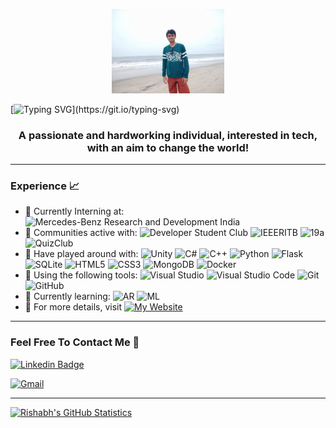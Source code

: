 <p align="center">
    <img src="Assets/RishabhBhatt.jpg" width="180">
</p>

[![Typing SVG](https://readme-typing-svg.herokuapp.com?size=33&color=22CBF7&center=true&vCenter=true&lines=(0_0)%2F~+Hi+There!;I'm+Rishabh+Bhatt!;Nice+to+E-meet+you!)](https://git.io/typing-svg) 

<h3 align="center"> A passionate and hardworking individual, interested in tech, with an aim to change the world! </h3>



---

### Experience 📈

- 🤵 Currently Interning at: ![Mercedes-Benz Research and Development India](https://img.shields.io/badge/-MBRDI-purple?style=plastic)  
- 🙌 Communities active with: ![Developer Student Club](https://img.shields.io/badge/-Developer_Student_Club_RIT-red?style=plastic&logo=google&logoColor=white&link=https://github.com/DSC-RIT) ![IEEERITB](http://img.shields.io/badge/-IEEERITB-white?style=plastic&logo=ieee&logoColor=black) ![19a](https://img.shields.io/badge/-19a-blue?style=plastic)  ![QuizClub](https://img.shields.io/badge/-QuizClub-blue?style=plastic)  
- 🔭 Have played around with:   ![Unity](http://img.shields.io/badge/-Unity-purple?style=plastic&logo=Unity&logoColor=white) ![C#](http://img.shields.io/badge/-C%23-orange?style=plastic&logo=c-sharp&logoColor=white) ![C++](https://img.shields.io/badge/-C++-red?style=plastic&logo=c++&amp;logoColor=white)  ![Python](https://img.shields.io/badge/-Python-white?style=plastic&logo=python) ![Flask](https://img.shields.io/badge/-flask-azure?style=plastic&logo=flask&logoColor=blue) ![SQLite](https://img.shields.io/badge/-SQLite-yellow?style=plastic&amp&logo=sqlite&amp;logoColor=white) ![HTML5](https://img.shields.io/badge/-HTML5-E34F26?style=plastic&logo=html5&logoColor=white) ![CSS3](https://img.shields.io/badge/-CSS3-1572B6?style=plastic&logo=css3) ![MongoDB](https://img.shields.io/badge/-MongoDB-yellowgreen?style=plastic&logo=mongodb) ![Docker](https://img.shields.io/badge/-Docker-red?style=plastic&logo=docker) 
- 🔧 Using the following tools: ![Visual Studio](https://img.shields.io/badge/-Visual_Studio-violet?style=plastic&logo=visual-studio) ![Visual Studio Code](https://img.shields.io/badge/-VS_Code-blue?style=plastic&logo=visual-studio-code) ![Git](https://img.shields.io/badge/-Git-orange?style=plastic&logo=git&logoColor=white) ![GitHub](https://img.shields.io/badge/-GitHub-purple?style=plastic&logo=github)
- 🌱 Currently learning: ![AR](https://img.shields.io/badge/-AR-blue?style=plastic)  ![ML](https://img.shields.io/badge/-ML-blue?style=plastic)
- 📜 For more details, visit [![My Website](https://img.shields.io/badge/-My_Website-blue?style=plastic)](https://wrathtitan.github.io/)

---

### Feel Free To Contact Me 📱

[![Linkedin Badge](https://img.shields.io/badge/-RishabhBhatt-blue?style=plastic&logo=Linkedin&logoColor=white&link=https://www.linkedin.com/in/rishabhbhatt159/)](https://www.linkedin.com/in/rishabhbhatt159/)

 [![Gmail](https://img.shields.io/badge/rishabhbhatt159@gmail.com-white?style=plastic&logo=Gmail&logoColor=&link=mailto:rishabhbhatt159@gmail.com)](mailto:rishabhbhatt159@gmail.com)

---
[![Rishabh's GitHub Statistics](https://github-readme-stats.vercel.app/api?username=wrathtitan)](https://github.com/wrathtitan/wrathtitan)
